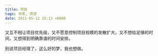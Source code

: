 ```yaml
---
title: 项目
tags: 书写, 项目
date: 2011-05-12 15:13 +0800
---
```



又互不相让项目优先级，又不愿意控制项目规模的发散扩大，又不想给足够的时间，又想得到明确靠谱的时间安排。

别说项目经理了，这么好的梦，我也想做。

